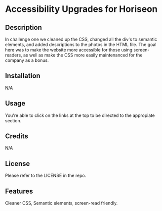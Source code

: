 # Accessibility Upgrades for Horiseon

## Description

In challenge one we cleaned up the CSS, changed all the div's to semantic elements, and added descriptions to the photos in the HTML file. The goal here was to make the website more accessible for those using screen-readers, as well as make the CSS more easily maintenanced for the company as a bonus. 


## Installation
N/A


## Usage

You're able to click on the links at the top to be directed to the appropiate section.

## Credits

N/A

## License

Please refer to the LICENSE in the repo.



## Features

Cleaner CSS, Semantic elements, screen-read friendly.
